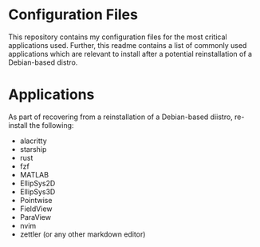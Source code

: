 # Configuration Files
This repository contains my configuration files for the most critical applications used. Further, this readme contains a list of commonly used applications which are relevant to install after a potential reinstallation of a Debian-based distro.

# Applications
As part of recovering from a reinstallation of a Debian-based diistro, re-install the following:
- alacritty
- starship
- rust
- fzf
- MATLAB
- EllipSys2D
- EllipSys3D
- Pointwise
- FieldView
- ParaView
- nvim
- zettler (or any other markdown editor)

